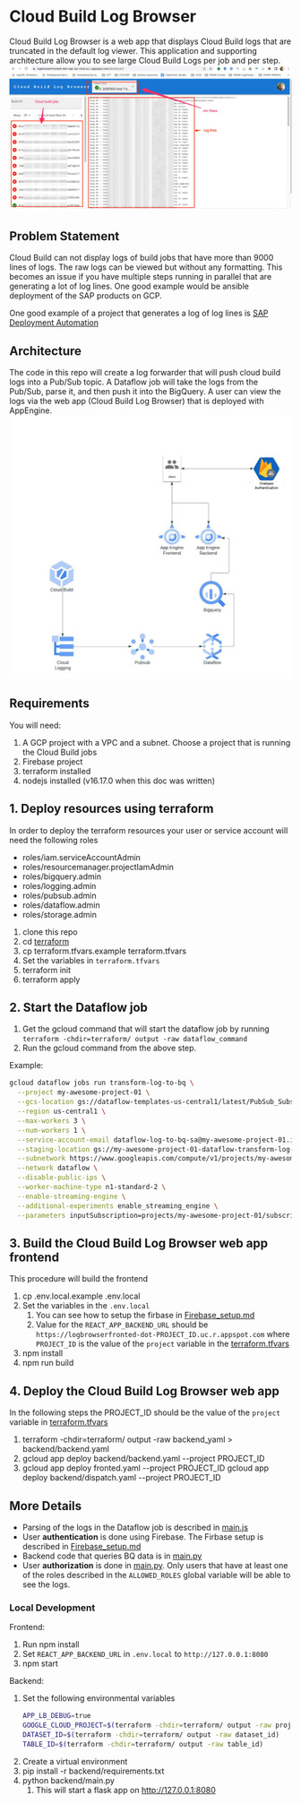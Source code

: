 # Cloud Build Log Browser

Cloud Build Log Browser is a web app that displays Cloud Build logs that are truncated in the default log viewer.
This application and supporting architecture allow you to see large Cloud Build Logs per job and per step.
![Cloud Build Browser Example](docs/images/Cloud_Build_Browser.jpg)

## Problem Statement

Cloud Build can not display logs of build jobs that have more than 9000 lines of logs. The raw logs
can be viewed but without any formatting. This becomes an issue if you have multiple steps running in parallel that are
generating a lot of log lines. One good example would be ansible deployment of the SAP products on GCP.

One good example of a project that generates a log of log lines is [SAP Deployment Automation](https://github.com/GoogleCloudPlatform/sap-deployment-automation)

## Architecture

The code in this repo will create a log forwarder that will push cloud build logs into a Pub/Sub topic. A Dataflow
job will take the logs from the Pub/Sub, parse it, and then push it into the BigQuery. A user can view the logs via
the web app (Cloud Build Log Browser) that is deployed with AppEngine.
![Architecture Diagram](docs/images/LogBrowserArchitecture.jpeg)

## Requirements

You will need:

1. A GCP project with a VPC and a subnet. Choose a project that is running the Cloud Build jobs
1. Firebase project
1. terraform installed
1. nodejs installed (v16.17.0 when this doc was written)

## 1. Deploy resources using terraform

In order to deploy the terraform resources your user or service account will need the following roles

- roles/iam.serviceAccountAdmin
- roles/resourcemanager.projectIamAdmin
- roles/bigquery.admin
- roles/logging.admin
- roles/pubsub.admin
- roles/dataflow.admin
- roles/storage.admin

1. clone this repo
1. cd [terraform](terraform)
1. cp terraform.tfvars.example terraform.tfvars
1. Set the variables in `terraform.tfvars`
1. terraform init
1. terraform apply

## 2. Start the Dataflow job

1. Get the gcloud command that will start the dataflow job by running `terraform -chdir=terraform/ output -raw dataflow_command`
1. Run the gcloud command from the above step.

Example:

```bash
gcloud dataflow jobs run transform-log-to-bq \
  --project my-awesome-project-01 \
  --gcs-location gs://dataflow-templates-us-central1/latest/PubSub_Subscription_to_BigQuery \
  --region us-central1 \
  --max-workers 3 \
  --num-workers 1 \
  --service-account-email dataflow-log-to-bq-sa@my-awesome-project-01.iam.gserviceaccount.com \
  --staging-location gs://my-awesome-project-01-dataflow-transform-log-to-bq/temp/ \
  --subnetwork https://www.googleapis.com/compute/v1/projects/my-awesome-project-01/regions/us-central1/subnetworks/dataflow \
  --network dataflow \
  --disable-public-ips \
  --worker-machine-type n1-standard-2 \
  --enable-streaming-engine \
  --additional-experiments enable_streaming_engine \
  --parameters inputSubscription=projects/my-awesome-project-01/subscriptions/cloud-build-log-sub,javascriptTextTransformGcsPath=gs://my-awesome-project-01-dataflow-transform-log-to-bq/main.js,javascriptTextTransformFunctionName=transform,outputTableSpec=my-awesome-project-01:cloud_build_logs.logs
```

## 3. Build the Cloud Build Log Browser web app frontend

This procedure will build the frontend

1. cp .env.local.example .env.local
1. Set the variables in the `.env.local`
   1. You can see how to setup the firbase in [Firebase_setup.md](docs/Firebase_setup.md)
   1. Value for the `REACT_APP_BACKEND_URL` should be `https://logbrowserfronted-dot-PROJECT_ID.uc.r.appspot.com` where `PROJECT_ID` is the value of the `project` variable in the [terraform.tfvars](terrraform)
1. npm install
1. npm run build

## 4. Deploy the Cloud Build Log Browser web app

In the following steps the PROJECT_ID should be the value of the `project` variable in [terraform.tfvars](terraform)

1. terraform -chdir=terraform/ output -raw backend_yaml > backend/backend.yaml
1. gcloud app deploy backend/backend.yaml --project PROJECT_ID
1. gcloud app deploy fronted.yaml --project PROJECT_ID
   gcloud app deploy backend/dispatch.yaml --project PROJECT_ID

## More Details

- Parsing of the logs in the Dataflow job is described in [main.js](terraform/files/main.js)
- User **authentication** is done using Firebase. The Firbase setup is described in [Firebase_setup.md](docs/Firebase_setup.md)
- Backend code that queries BQ data is in [main.py](backend/main.py)
- User **authorization** is done in [main.py](backend/main.py). Only users that have at least one of the roles described in the `ALLOWED_ROLES` global variable will be able to see the logs.

### Local Development

Frontend:

1. Run npm install
1. Set `REACT_APP_BACKEND_URL` in `.env.local` to `http://127.0.0.1:8080`
1. npm start

Backend:

1. Set the following environmental variables
   ```sh
   APP_LB_DEBUG=true
   GOOGLE_CLOUD_PROJECT=$(terraform -chdir=terraform/ output -raw project_id)
   DATASET_ID=$(terraform -chdir=terraform/ output -raw dataset_id)
   TABLE_ID=$(terraform -chdir=terraform/ output -raw table_id)
   ```
1. Create a virtual environment
1. pip install -r backend/requirements.txt
1. python backend/main.py
   1. This will start a flask app on http://127.0.0.1:8080
